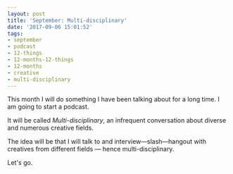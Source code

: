```yaml
---
layout: post
title: 'September: Multi-disciplinary'
date: '2017-09-06 15:01:52'
tags:
- september
- podcast
- 12-things
- 12-months-12-things
- 12-months
- creative
- multi-disciplinary
---
```


This month I will do something I have been talking about for a long time. I am going to start a podcast. 

It will be called *Multi-disciplinary*, an infrequent conversation about diverse and numerous creative fields.

The idea will be that I will talk to and interview—slash—hangout with creatives from different fields — hence multi-disciplinary. 

Let's go. 